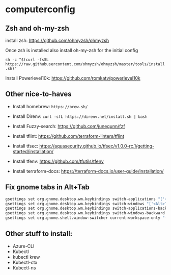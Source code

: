 # computerconfig

## Zsh and oh-my-zsh

install zsh: https://github.com/ohmyzsh/ohmyzsh

Once zsh is installed also install oh-my-zsh for the initial config

`sh -c "$(curl -fsSL https://raw.githubusercontent.com/ohmyzsh/ohmyzsh/master/tools/install.sh)"`

Install Powerlevel10k: https://github.com/romkatv/powerlevel10k

## Other nice-to-haves

- Install homebrew: `https://brew.sh/`

- Install Direnv: `curl -sfL https://direnv.net/install.sh | bash`

- Install Fuzzy-search: https://github.com/junegunn/fzf

- Install tflint: https://github.com/terraform-linters/tflint

- Install tfsec: https://aquasecurity.github.io/tfsec/v1.0.0-rc.1/getting-started/installation/

- Install tfenv: https://github.com/tfutils/tfenv

- Install terraform-docs: https://terraform-docs.io/user-guide/installation/

## Fix gnome tabs in Alt+Tab

```bash
gsettings set org.gnome.desktop.wm.keybindings switch-applications "['<Super>Tab']"
gsettings set org.gnome.desktop.wm.keybindings switch-windows "['<Alt>Tab']"
gsettings set org.gnome.desktop.wm.keybindings switch-applications-backward "['<Shift><Super>Tab']"
gsettings set org.gnome.desktop.wm.keybindings switch-windows-backward "['<Shift><Alt>Tab']"
gsettings set org.gnome.shell.window-switcher current-workspace-only "false"
```
## Other stuff to install:

  - Azure-CLI
  - Kubectl
  - kubectl krew
  - Kubectl-ctx
  - Kubectl-ns
